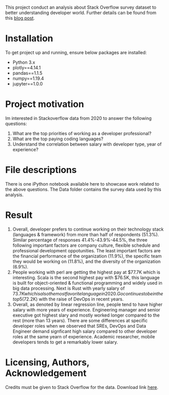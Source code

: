 This project conduct an analysis about Stack Overflow survey dataset to better understanding developer world. Further details can be found from this [blog post](https://vanducng.dev/2020/12/20/Stackoverflow-survey-insights/).

# Installation
To get project up and running, ensure below packages are installed:
* Python 3.x
* plotly==4.14.1
* pandas==1.1.5
* numpy==1.19.4
* jupyter==1.0.0


# Project motivation
Im interested in Stackoverflow data from 2020 to answer the following questions:
1. What are the top priorities of working as a developer professional?
1. What are the top paying coding languages?
1. Understand the correlation between salary with developer type, year of experience?

# File descriptions
There is one iPython notebook available here to showcase work related to the above questions. The Data folder contains the survey data used by this analysis.

# Result
1. Overall, developer prefers to continue working on their technology stack (languages & framework) from more than half of respondents (51.3%). Similar percentage of responses 41.4%-43.9%-44.5%, the three following important factors are company culture, flexible schedule and professional development oppotunities. The least important factors are the financial performance of the organization (11.9%), the specific team they would be working on (11.8%), and the diversity of the organization (6.9%).
2. People working with perl are getting the highest pay at $77.7K which is interesting. Scala is the second highest pay with $76.5K, this language is built for object-oriented & functional programming and widely used in big data processing. Next is Rust with yearly salary of $73.7K which is also the most favorite language in 2020. Go continues to be in the top 5 ($72.2K) with the raise of DevOps in recent years.
3. Overall, as denoted by linear regression line, people tend to have higher salary with more years of experience. Engineering manager and senior executive got highest slary and mostly worked longer compared to the rest (more than 13 years). There are some differences at specific developer roles when we observed that SREs, DevOps and Data Engineer demand signficant high salary compared to other developer roles at the same yearn of experience. Academic researcher, mobile developers tends to get a remarkably lower salary.

# Licensing, Authors, Acknowledgement
Credits must be given to Stack Overflow for the data. Download link [here](https://insights.stackoverflow.com/survey).